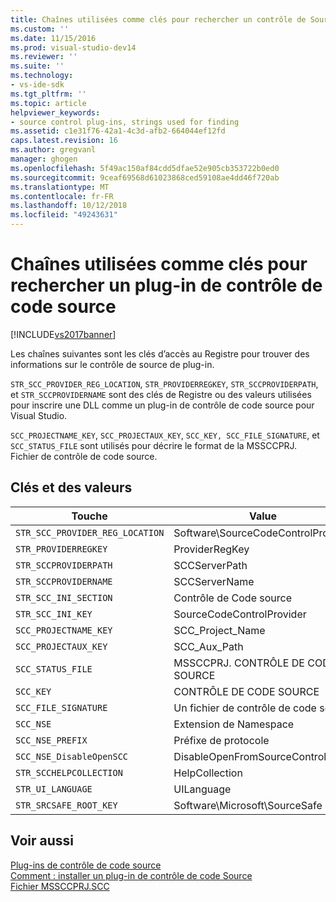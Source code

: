 ```yaml
---
title: Chaînes utilisées comme clés pour rechercher un contrôle de Source de plug-in | Microsoft Docs
ms.custom: ''
ms.date: 11/15/2016
ms.prod: visual-studio-dev14
ms.reviewer: ''
ms.suite: ''
ms.technology:
- vs-ide-sdk
ms.tgt_pltfrm: ''
ms.topic: article
helpviewer_keywords:
- source control plug-ins, strings used for finding
ms.assetid: c1e31f76-42a1-4c3d-afb2-664044ef12fd
caps.latest.revision: 16
ms.author: gregvanl
manager: ghogen
ms.openlocfilehash: 5f49ac150af84cdd5dfae52e905cb353722b0ed0
ms.sourcegitcommit: 9ceaf69568d61023868ced59108ae4dd46f720ab
ms.translationtype: MT
ms.contentlocale: fr-FR
ms.lasthandoff: 10/12/2018
ms.locfileid: "49243631"
---
```

# <a name="strings-used-as-keys-for-finding-a-source-control-plug-in"></a>Chaînes utilisées comme clés pour rechercher un plug-in de contrôle de code source
[!INCLUDE[vs2017banner](../includes/vs2017banner.md)]

Les chaînes suivantes sont les clés d’accès au Registre pour trouver des informations sur le contrôle de source de plug-in.  
  
 `STR_SCC_PROVIDER_REG_LOCATION`, `STR_PROVIDERREGKEY`, `STR_SCCPROVIDERPATH`, et `STR_SCCPROVIDERNAME` sont des clés de Registre ou des valeurs utilisées pour inscrire une DLL comme un plug-in de contrôle de code source pour Visual Studio.  
  
 `SCC_PROJECTNAME_KEY`, `SCC_PROJECTAUX_KEY`, `SCC_KEY, SCC_FILE_SIGNATURE`, et `SCC_STATUS_FILE` sont utilisés pour décrire le format de la MSSCCPRJ. Fichier de contrôle de code source.  
  
## <a name="string-keys-and-values"></a>Clés et des valeurs  
  
|Touche|Value|  
|---------|-----------|  
|`STR_SCC_PROVIDER_REG_LOCATION`|Software\SourceCodeControlProvider|  
|`STR_PROVIDERREGKEY`|ProviderRegKey|  
|`STR_SCCPROVIDERPATH`|SCCServerPath|  
|`STR_SCCPROVIDERNAME`|SCCServerName|  
|`STR_SCC_INI_SECTION`|Contrôle de Code source|  
|`STR_SCC_INI_KEY`|SourceCodeControlProvider|  
|`SCC_PROJECTNAME_KEY`|SCC_Project_Name|  
|`SCC_PROJECTAUX_KEY`|SCC_Aux_Path|  
|`SCC_STATUS_FILE`|MSSCCPRJ. CONTRÔLE DE CODE SOURCE|  
|`SCC_KEY`|CONTRÔLE DE CODE SOURCE|  
|`SCC_FILE_SIGNATURE`|Un fichier de contrôle de code source|  
|`SCC_NSE`|Extension de Namespace|  
|`SCC_NSE_PREFIX`|Préfixe de protocole|  
|`SCC_NSE_DisableOpenSCC`|DisableOpenFromSourceControl|  
|`STR_SCCHELPCOLLECTION`|HelpCollection|  
|`STR_UI_LANGUAGE`|UILanguage|  
|`STR_SRCSAFE_ROOT_KEY`|Software\Microsoft\SourceSafe|  
  
## <a name="see-also"></a>Voir aussi  
 [Plug-ins de contrôle de code source](../extensibility/source-control-plug-ins.md)   
 [Comment : installer un plug-in de contrôle de code Source](../extensibility/internals/how-to-install-a-source-control-plug-in.md)   
 [Fichier MSSCCPRJ.SCC](../extensibility/mssccprj-scc-file.md)

